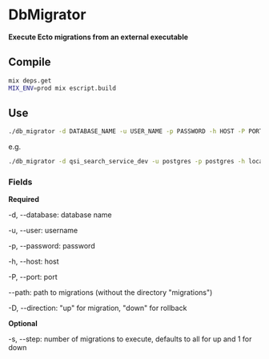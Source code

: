 # DbMigrator

**Execute Ecto migrations from an external executable**

## Compile

```bash
mix deps.get
MIX_ENV=prod mix escript.build
```

## Use

```bash
./db_migrator -d DATABASE_NAME -u USER_NAME -p PASSWORD -h HOST -P PORT_NUMBER --path PATH_TO_THE_MIGRATIONS -D [up|down] [-s 1]
```

e.g.

```bash
./db_migrator -d qsi_search_service_dev -u postgres -p postgres -h localhost -P 5432 --path /Users/imr/work/inSite_DB_Migrations/priv/repo/ -D up
```

### Fields

**Required**

-d, --database:  database name

-u, --user:      username

-p, --password:  password

-h, --host:      host

-P, --port:      port

--path:         path to migrations (without the directory "migrations")

-D, --direction: "up" for migration, "down" for rollback


**Optional**

-s, --step:      number of migrations to execute, defaults to all for up and 1 for down